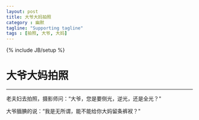 ```yaml
---
layout: post
title: 大爷大妈拍照
category : 幽默
tagline: "Supporting tagline"
tags : [拍照, 大爷, 大妈]
---
```

{% include JB/setup %}
# 大爷大妈拍照
---
老夫妇去拍照，摄影师问：“大爷，您是要侧光，逆光，还是全光？"
<!--break-->
大爷腼腆的说：“我是无所谓，能不能给你大妈留条裤衩？"

